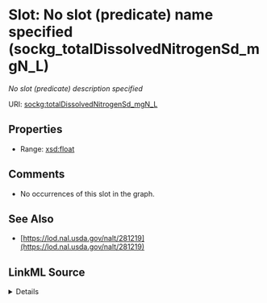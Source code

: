 

# Slot: No slot (predicate) name specified (sockg_totalDissolvedNitrogenSd_mgN_L)


_No slot (predicate) description specified_







URI: [sockg:totalDissolvedNitrogenSd_mgN_L](https://idir.uta.edu/sockg-ontology/docs/totalDissolvedNitrogenSd_mgN_L)



<!-- no inheritance hierarchy -->








## Properties

* Range: [xsd:float](http://www.w3.org/2001/XMLSchema#float)





## Comments

* No occurrences of this slot in the graph.

## See Also

* [https://lod.nal.usda.gov/nalt/281219](https://lod.nal.usda.gov/nalt/281219)



## LinkML Source

<details>

```yaml
name: sockg_totalDissolvedNitrogenSd_mgN_L
description: No slot (predicate) description specified
title: No slot (predicate) name specified
comments:
- No occurrences of this slot in the graph.
from_schema: soc-kg
see_also:
- https://lod.nal.usda.gov/nalt/281219
rank: 1000
domain: sockg_WaterQualityConc
slot_uri: sockg:totalDissolvedNitrogenSd_mgN_L
alias: sockg_totalDissolvedNitrogenSd_mgN_L
range: float

```
</details>